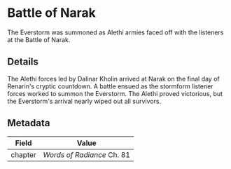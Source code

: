 # Battle of Narak
The Everstorm was summoned as Alethi armies faced off with the listeners at the Battle of Narak.

## Details
The Alethi forces led by Dalinar Kholin arrived at Narak on the final day of Renarin's cryptic countdown. A battle ensued as the stormform listener forces worked to summon the Everstorm. The Alethi proved victorious, but the Everstorm's arrival nearly wiped out all survivors.

## Metadata
| Field | Value |
| ----- | ----- |
| chapter | *Words of Radiance* Ch. 81 |
